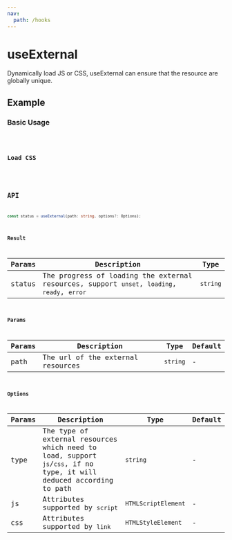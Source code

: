 ```yaml
---
nav:
  path: /hooks
---
```


# useExternal

Dynamically load JS or CSS, useExternal can ensure that the resource are globally unique.

## Example

### Basic Usage

<code src="./demo/demo1.tsx" />

### Load CSS

<code src="./demo/demo2.tsx" />

## API

```typescript
const status = useExternal(path: string, options?: Options);
```

### Result

| Params | Description                                                                                  | Type     |
| ------ | -------------------------------------------------------------------------------------------- | -------- |
| status | The progress of loading the external resources, support `unset`, `loading`, `ready`, `error` | `string` |

### Params

| Params | Description                       | Type     | Default |
| ------ | --------------------------------- | -------- | ------- |
| path   | The url of the external resources | `string` | -       |

### Options

| Params | Description                                                                                                          | Type                | Default |
| ------ | -------------------------------------------------------------------------------------------------------------------- | ------------------- | ------- |
| type   | The type of external resources which need to load, support `js`/`css`, if no type, it will deduced according to path | `string`            | -       |
| js     | Attributes supported by `script`                                                                                     | `HTMLScriptElement` | -       |
| css    | Attributes supported by `link`                                                                                       | `HTMLStyleElement`  | -       |
